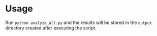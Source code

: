# Usage

Run `python analyze_all.py` and the results will be stored in the `output` directory created after executing the script.
